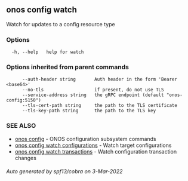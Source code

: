 ## onos config watch

Watch for updates to a config resource type

### Options

```
  -h, --help   help for watch
```

### Options inherited from parent commands

```
      --auth-header string       Auth header in the form 'Bearer <base64>'
      --no-tls                   if present, do not use TLS
      --service-address string   the gRPC endpoint (default "onos-config:5150")
      --tls-cert-path string     the path to the TLS certificate
      --tls-key-path string      the path to the TLS key
```

### SEE ALSO

* [onos config](onos_config.md)	 - ONOS configuration subsystem commands
* [onos config watch configurations](onos_config_watch_configurations.md)	 - Watch target configurations
* [onos config watch transactions](onos_config_watch_transactions.md)	 - Watch configuration transaction changes

###### Auto generated by spf13/cobra on 3-Mar-2022
